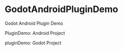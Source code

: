 # GodotAndroidPluginDemo
Godot Android Plugin Demo

PluginDemo: Android Project

pluginDemo: Godot Project
